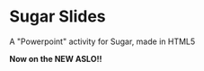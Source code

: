 Sugar Slides
============

A "Powerpoint" activity for Sugar, made in HTML5

**Now on the NEW ASLO!!**
